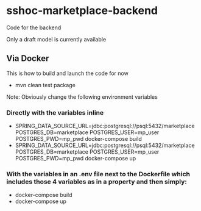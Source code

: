 # sshoc-marketplace-backend

Code for the backend

Only a draft model is currently available 

## Via Docker
This is how to build and launch the code for now
- mvn clean test package

Note: Obviously change the following environment variables

### Directly with the variables inline
- SPRING_DATA_SOURCE_URL=jdbc:postgresql://psql:5432/marketplace POSTGRES_DB=marketplace POSTGRES_USER=mp_user
 POSTGRES_PWD=mp_pwd docker-compose build
- SPRING_DATA_SOURCE_URL=jdbc:postgresql://psql:5432/marketplace POSTGRES_DB=marketplace POSTGRES_USER=mp_user
 POSTGRES_PWD=mp_pwd docker-compose up
 
 ### With the variables in an .env file next to the Dockerfile which includes those 4 variables as in a property and then simply:
- docker-compose build
- docker-compose up